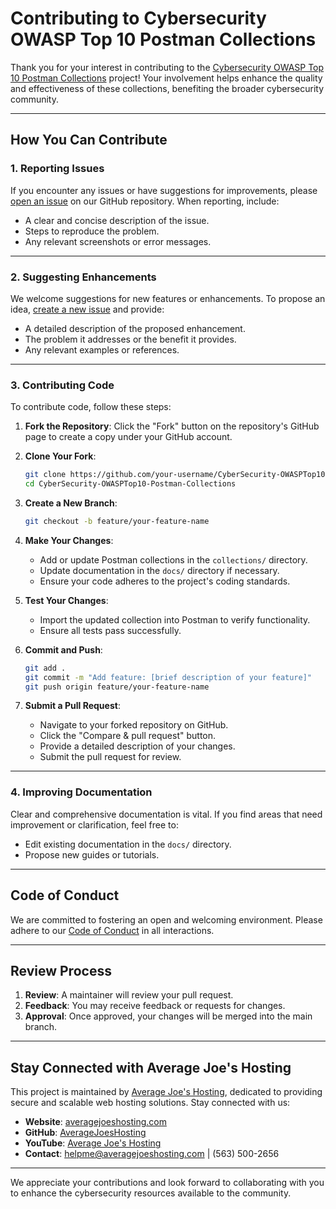 # Contributing to Cybersecurity OWASP Top 10 Postman Collections

Thank you for your interest in contributing to the [Cybersecurity OWASP Top 10 Postman Collections](https://github.com/AverageJoesHosting/CyberSecurity-OWASPTop10-Postman-Collections) project! Your involvement helps enhance the quality and effectiveness of these collections, benefiting the broader cybersecurity community.

---

## How You Can Contribute

### 1. Reporting Issues

If you encounter any issues or have suggestions for improvements, please [open an issue](https://github.com/AverageJoesHosting/CyberSecurity-OWASPTop10-Postman-Collections/issues) on our GitHub repository. When reporting, include:

- A clear and concise description of the issue.
- Steps to reproduce the problem.
- Any relevant screenshots or error messages.

---

### 2. Suggesting Enhancements

We welcome suggestions for new features or enhancements. To propose an idea, [create a new issue](https://github.com/AverageJoesHosting/CyberSecurity-OWASPTop10-Postman-Collections/issues) and provide:

- A detailed description of the proposed enhancement.
- The problem it addresses or the benefit it provides.
- Any relevant examples or references.

---

### 3. Contributing Code

To contribute code, follow these steps:

1. **Fork the Repository**: Click the "Fork" button on the repository's GitHub page to create a copy under your GitHub account.

2. **Clone Your Fork**:
   ```bash
   git clone https://github.com/your-username/CyberSecurity-OWASPTop10-Postman-Collections.git
   cd CyberSecurity-OWASPTop10-Postman-Collections
   ```

3. **Create a New Branch**:
   ```bash
   git checkout -b feature/your-feature-name
   ```

4. **Make Your Changes**:
   - Add or update Postman collections in the `collections/` directory.
   - Update documentation in the `docs/` directory if necessary.
   - Ensure your code adheres to the project's coding standards.

5. **Test Your Changes**:
   - Import the updated collection into Postman to verify functionality.
   - Ensure all tests pass successfully.

6. **Commit and Push**:
   ```bash
   git add .
   git commit -m "Add feature: [brief description of your feature]"
   git push origin feature/your-feature-name
   ```

7. **Submit a Pull Request**:
   - Navigate to your forked repository on GitHub.
   - Click the "Compare & pull request" button.
   - Provide a detailed description of your changes.
   - Submit the pull request for review.

---

### 4. Improving Documentation

Clear and comprehensive documentation is vital. If you find areas that need improvement or clarification, feel free to:

- Edit existing documentation in the `docs/` directory.
- Propose new guides or tutorials.

---

## Code of Conduct

We are committed to fostering an open and welcoming environment. Please adhere to our [Code of Conduct](CODE_OF_CONDUCT.md) in all interactions.

---

## Review Process

1. **Review**: A maintainer will review your pull request.
2. **Feedback**: You may receive feedback or requests for changes.
3. **Approval**: Once approved, your changes will be merged into the main branch.

---

## Stay Connected with Average Joe's Hosting

This project is maintained by [Average Joe's Hosting](https://averagejoeshosting.com/), dedicated to providing secure and scalable web hosting solutions. Stay connected with us:

- **Website**: [averagejoeshosting.com](https://averagejoeshosting.com/)
- **GitHub**: [AverageJoesHosting](https://github.com/AverageJoesHosting/)
- **YouTube**: [Average Joe's Hosting](https://www.youtube.com/@AverageJoesHosting)
- **Contact**: helpme@averagejoeshosting.com | (563) 500-2656

---

We appreciate your contributions and look forward to collaborating with you to enhance the cybersecurity resources available to the community. 